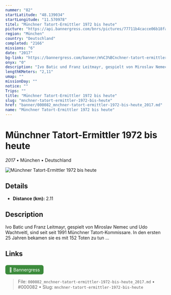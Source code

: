 ```yaml
---
nummer: "82"
startLatitude: "48.139034"
startLongitude: "11.570978"
titel: "Münchner Tatort-Ermittler 1972 bis heute"
picture: "https://api.bannergress.com/bnrs/pictures/77711b4cacce06b18fab3b10425c745d"
region: "München"
country: "Deutschland"
completed: "2166"
missions: "6"
date: "2017"
bg-link: "https://bannergress.com/banner/m%C3%BCnchner-tatort-ermittler-1636"
onyx: "0"
description: "Ivo Batic und Franz Leitmayr, gespielt von Miroslav Nemec und Udo Wachtveitl, sind seit seit 1991 Münchner Tatort-Kommissare. In den ersten 25 Jahren bekamen sie es mit 152 Toten zu tun ..."
lengthKMeters: "2,11"
umap: ""
missionDay: ""
notice: ""
Trips: ""
title: "Münchner Tatort-Ermittler 1972 bis heute"
slug: "mnchner-tatort-ermittler-1972-bis-heute"
href: "banner/000082_mnchner-tatort-ermittler-1972-bis-heute_2017.md"
name: "Münchner Tatort-Ermittler 1972 bis heute"
---
```

# Münchner Tatort-Ermittler 1972 bis heute

*2017* • München • Deutschland

![Münchner Tatort-Ermittler 1972 bis heute](https://api.bannergress.com/bnrs/pictures/77711b4cacce06b18fab3b10425c745d)



## Details
- **Distance (km):** 2.11






## Description
Ivo Batic und Franz Leitmayr, gespielt von Miroslav Nemec und Udo Wachtveitl, sind seit seit 1991 Münchner Tatort-Kommissare. In den ersten 25 Jahren bekamen sie es mit 152 Toten zu tun ...



## Links
<a href="https://bannergress.com/banner/m%C3%BCnchner-tatort-ermittler-1636" style="display:inline-block;margin:6px 8px 0 0;padding:6px 12px;background:#3c8b3c;color:#fff;text-decoration:none;border-radius:6px;">🔗 Bannergress</a>




> File: `000082_mnchner-tatort-ermittler-1972-bis-heute_2017.md` • #000082 • Slug: `mnchner-tatort-ermittler-1972-bis-heute`
